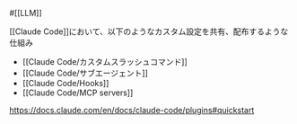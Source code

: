 #[[LLM]]

[[Claude Code]]において、以下のようなカスタム設定を共有、配布するような仕組み

- [[Claude Code/カスタムスラッシュコマンド]]
- [[Claude Code/サブエージェント]]
- [[Claude Code/Hooks]]
- [[Claude Code/MCP servers]]

<https://docs.claude.com/en/docs/claude-code/plugins#quickstart>